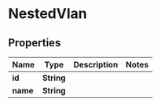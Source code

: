 

# NestedVlan


## Properties

Name | Type | Description | Notes
------------ | ------------- | ------------- | -------------
**id** | **String** |  | 
**name** | **String** |  | 



